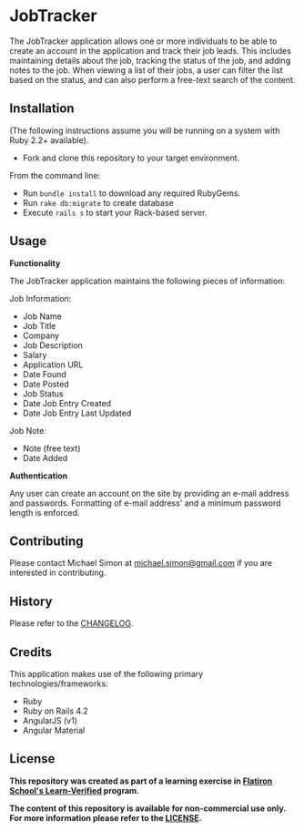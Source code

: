 # JobTracker

The JobTracker application allows one or more individuals to be able to create an account in the application and track their job leads. This includes maintaining details about the job, tracking the status of the job, and adding notes to the job. When viewing a list of their jobs, a user can filter the list based on the status, and can also perform a free-text search of the content.

## Installation
(The following instructions assume you will be running on a system with Ruby 2.2+ available).

* Fork and clone this repository to your target environment.

From the command line:
* Run `bundle install` to download any required RubyGems.
* Run `rake db:migrate` to create database
* Execute `rails s`  to start your Rack-based server.

## Usage

**Functionality**

The JobTracker application maintains the following pieces of information:

Job Information:
* Job Name
* Job Title
* Company
* Job Description
* Salary
* Application URL
* Date Found
* Date Posted
* Job Status
* Date Job Entry Created
* Date Job Entry Last Updated

Job Note:
* Note (free text)
* Date Added

**Authentication**

Any user can create an account on the site by providing an e-mail address and passwords. Formatting of e-mail address' and a minimum password length is enforced.

## Contributing

Please contact Michael Simon at michael.simon@gmail.com if you are interested in contributing.

## History

Please refer to the [CHANGELOG](CHANGELOG.md).

## Credits

This application makes use of the following primary technologies/frameworks:
* Ruby
* Ruby on Rails 4.2
* AngularJS (v1)
* Angular Material

## License

**This repository was created as part of a learning exercise in [Flatiron School's Learn-Verified](http://www.flatironschool.com/) program.**

**The content of this repository is available for non-commercial use only. For more information please refer to the [LICENSE](https://www.binpress.com/license/view/l/9b1947b4990df950bcc5127d93e3a77b).**
